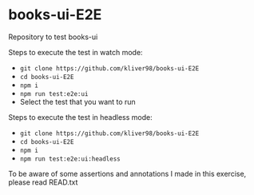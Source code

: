 # books-ui-E2E
Repository to test books-ui

Steps to execute the test in watch mode:
- `git clone https://github.com/kliver98/books-ui-E2E`
- `cd books-ui-E2E`
- `npm i`
- `npm run test:e2e:ui`
- Select the test that you want to run

Steps to execute the test in headless mode:
- `git clone https://github.com/kliver98/books-ui-E2E`
- `cd books-ui-E2E`
- `npm i`
- `npm run test:e2e:ui:headless`

To be aware of some assertions and annotations I made in this exercise, please read READ.txt